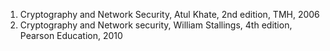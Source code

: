 1. Cryptography and Network Security, Atul Khate, 2nd edition, TMH, 2006
2. Cryptography and Network security, William Stallings, 4th edition, Pearson Education, 2010
